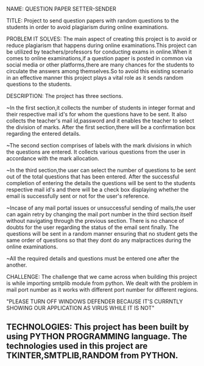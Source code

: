 NAME: QUESTION PAPER SETTER-SENDER

TITLE: Project to send question papers with random questions to the students in order to avoid plagiarism during online examinations.

PROBLEM IT SOLVES: The main aspect of creating this project is to avoid or reduce plagiarism that happens during online examinations.This project can be utilized by teachers/professors for conducting exams in online.When it comes to online examinations,if a question paper is posted in common via social media or other platforms,there are many chances for the students to circulate the answers among themselves.So to avoid this existing scenario in an effective manner this project plays a vital role as it sends random questions to the students.

DESCRIPTION: The project has three sections.

~In the first section,it collects the number of students in integer format and their respective mail id's for whom the questions have to be sent. It also collects the teacher's mail id,password and it enables the teacher to select the division of marks. After the first section,there will be a confirmation box regarding the entered details. 

~The second section comprises of labels with the mark divisions in which the questions are entered. It collects various questions from the user in accordance with the mark allocation. 

~In the third section,the user can select the number of questions to be sent out of the total questions that has been entered. After the successful completion of entering the details the questions will be sent to the students respective mail id's and there will be a check box displaying whether the email is successfully sent or not for the user's reference. 

~Incase of any mail portal issues or unsuccessful sending of mails,the user can again retry by changing the mail port number in the third section itself without navigating through the previous section. There is no chance of doubts for the user regarding the status of the email sent finally. The questions will be sent in a random manner ensuring that no student gets the same order of questions so that they dont do any malpractices during the online examinations. 

~All the required details and questions must be entered one after the another.

CHALLENGE: The challenge that we came across when building this project is while importing smtplib module from python. We dealt with the problem in mail port number as it works with different port number for different regions. 

"PLEASE TURN OFF WINDOWS DEFENDER BECAUSE IT'S CURRNTLY SHOWING OUR APPLICATION AS VIRUS WHILE IT IS NOT"

TECHNOLOGIES: This project has been built by using PYTHON PROGRAMMING language.
              The technologies used in this project are TKINTER,SMTPLIB,RANDOM from PYTHON.
---------------------------------------------------------------------------------------------------------------------------------------------------------------------------------




